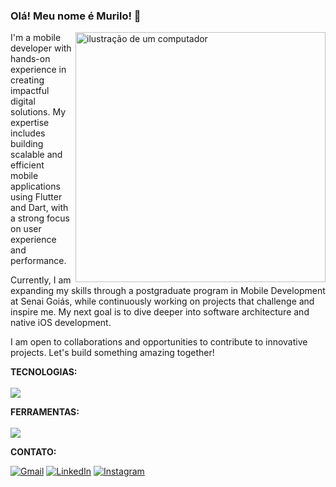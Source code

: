 ### Olá! Meu nome é Murilo! 👋 

<img src="https://raw.githubusercontent.com/MicaelliMedeiros/micaellimedeiros/master/image/computer-illustration.png" alt="ilustração de um computador" min-width="400px" max-width="400px" width="400px" align="right">

<p align="left"> I'm a mobile developer with hands-on experience in creating impactful digital solutions. My expertise includes building scalable and efficient mobile applications using Flutter and Dart, with a strong focus on user experience and performance.
  
Currently, I am expanding my skills through a postgraduate program in Mobile Development at Senai Goiás, while continuously working on projects that challenge and inspire me. My next goal is to dive deeper into software architecture and native iOS development.

I am open to collaborations and opportunities to contribute to innovative projects. Let's build something amazing together!

</p>

<p align="left">
   <strong>TECNOLOGIAS:</strong> 
  <br>
  <br>
   <img src="https://skillicons.dev/icons?i=dart,flutter,firebase,mysql">
</p>

<p align="left">
   <strong>FERRAMENTAS:</strong>
   <br>
    <br>
   <img src="https://skillicons.dev/icons?i=git,github,vscode">
</p>

<p align="left">
   <strong>CONTATO:</strong>
</p>

<p align="left">
  <a href="mailto:furlanetomurilo@gmail.com" title="Gmail">
  <img src="https://img.shields.io/badge/-Gmail-FF0000?style=flat-square&labelColor=FF0000&logo=gmail&logoColor=white&link=LINK-DO-SEU-GMAIL" alt="Gmail"/></a>

  <a href="https://www.linkedin.com/in/murilo-furlaneto/" target="_blank" title="LinkedIn">
  <img src="https://img.shields.io/badge/-Linkedin-0e76a8?style=flat-square&logo=Linkedin&logoColor=white&link=https://www.linkedin.com/in/murilo-furlaneto/" target="_blank" alt="LinkedIn"/></a>

   <a href="https://www.instagram.com/murilo__furlaneto/" target="_blank" title="Instagram">
  <img src="https://img.shields.io/badge/Instagram-E4405F?style=flat-square&logo=instagram&logoColor=white&link=https://www.instagram.com/murilo__furlaneto/  target="_blank" alt="Instagram"/></a>

</p>
